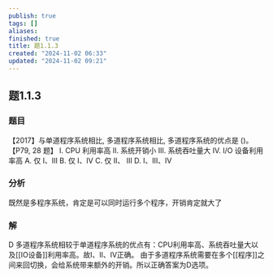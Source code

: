 ```yaml
---
publish: true
tags: []
aliases: 
finished: true
title: 题1.1.3
created: "2024-11-02 06:33"
updated: "2024-11-02 09:21"
---
```

## 题1.1.3
### 题目
【2017】与单道程序系统相比, 多道程序系统相比, 多道程序系统的优点是 ()。 【P79, 28 题】
I. CPU 利用率高
II. 系统开销小
III. 系统吞吐量大 
IV. I/O 设备利用率高
A. 仅 I、III 
B. 仅 I、IV 
C. 仅 II、 III
D. I、III、IV
### 分析
既然是多程序系统，肯定是可以同时运行多个程序，开销肯定就大了
### 解
D
多道程序系统相较于单道程序系统的优点有：CPU利用率高、系统吞吐量大以及[[IO设备]]利用率高。故I、II、IV正确。
由于多道程序系统需要在多个[[程序]]之间来回切换，会给系统带来额外的开销。所以正确答案为D选项。